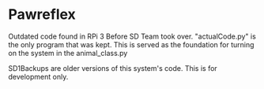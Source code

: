 # Pawreflex

Outdated code found in RPi 3
Before SD Team took over. "actualCode.py"
is the only program that was kept. 
This is served as the foundation for turning on the system in the animal_class.py

SD1Backups are older versions of this system's code. This is for development only.
